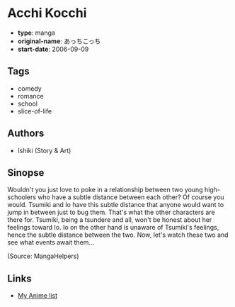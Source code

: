# Acchi Kocchi

-   **type**: manga
-   **original-name**: あっちこっち
-   **start-date**: 2006-09-09

## Tags

-   comedy
-   romance
-   school
-   slice-of-life

## Authors

-   Ishiki (Story & Art)

## Sinopse

Wouldn't you just love to poke in a relationship between two young high-schoolers who have a subtle distance between each other? Of course you would. Tsumiki and Io have this subtle distance that anyone would want to jump in between just to bug them. That's what the other characters are there for. Tsumiki, being a tsundere and all, won't be honest about her feelings toward Io. Io on the other hand is unaware of Tsumiki's feelings, hence the subtle distance between the two. Now, let's watch these two and see what events await them...

(Source: MangaHelpers)

## Links

-   [My Anime list](https://myanimelist.net/manga/17775/Acchi_Kocchi)
